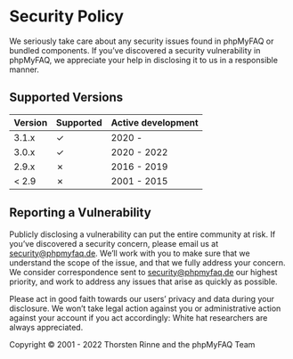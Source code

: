 # Security Policy

We seriously take care about any security issues found in phpMyFAQ or bundled components. If you’ve discovered a
security vulnerability in phpMyFAQ, we appreciate your help in disclosing it to us in a responsible manner.

## Supported Versions

| Version | Supported | Active development |
| ------- | --------- | ------------------ |
| 3.1.x   | ✓         | 2020 -             |
| 3.0.x   | ✓         | 2020 - 2022        |
| 2.9.x   | ✗         | 2016 - 2019        |
| < 2.9   | ✗         | 2001 - 2015        |

## Reporting a Vulnerability

Publicly disclosing a vulnerability can put the entire community at risk. If you’ve discovered a security concern,
please email us at security@phpmyfaq.de. We’ll work with you to make sure that we understand the scope of the issue,
and that we fully address your concern. We consider correspondence sent to security@phpmyfaq.de our highest priority,
and work to address any issues that arise as quickly as possible.

Please act in good faith towards our users’ privacy and data during your disclosure. We won’t take legal action against
you or administrative action against your account if you act accordingly: White hat researchers are always appreciated.

Copyright © 2001 - 2022 Thorsten Rinne and the phpMyFAQ Team

